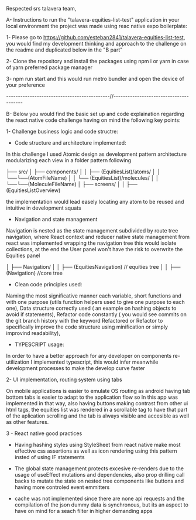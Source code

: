 Respected srs talavera team,

A- Instructions to run the "talavera-equities-list-test" application in your local environment the project was made using reac native expo boilerplate:

1- Please go to https://github.com/esteban2841/talavera-equities-list-test, you would find my development thinking and approach to the challenge on the readme and duplicated below in the "B part"

2- Clone the repository and install the packages using npm i or yarn in case of yarn preferred package manager

3- npm run start and this would run metro bundler and open the device of your preference

--------------------------------------------//---------------------------------------

B- Below you would find the basic set up and code explaination regarding the react native code challenge having on mind the following key points:

1- Challenge business logic and code structre:


- Code structure and architecture implemented:

In this challenge I used Atomic design as development pattern architecture modularizing each view in a folder pattern following 

├── src/
│   ├── components/
│   │   ├── (EquitiesList)/atoms/
│   │   └──└──(AtomFileName)
│   │   └── (EquitiesList)/molecules/
│   │   └──└──(MoleculeFileName)
│   ├── screens/
│   │   ├── (EquitiesListOverview)

the implementation would lead easely locating any atom to be reused and intuitive in development squats

- Navigation and state management

Navigation is nested as the state management subdivided by route tree navigation, where React context and reducer native state management from react was implemented wrapping the navigation tree this would isolate collections, at the end the User panel won't have the risk to overwrite the Equities panel

│   ├── Navigation/
│   │   ├── (EquitiesNavigation) // equities tree
│   │   ├── (Navigation) //core tree

- Clean code principles used:

Naming the most significative manner each variable, 
short functions and with one purpose (utils function helpers used to give one purpose to each one),
Data structure correctly used ( an example on hashing objects to avoid if statements),
Refactor code constantly ( you would see commits on the git branch history with the keyword Refactored or Refactor to specifically improve the code structure using minification or simply improvind readability),


- TYPESCRIPT usage: 

In order to have a better approach for any developer on components re-utilization I implemented typescript, this would infer meanwhile development processes to make the develop curve faster

2- UI implementation, routing system using tabs

On mobile applications is easier to emulate OS routing as android having tab bottom tabs is easier to adapt to the application flow so In this app was implemented in that way, also having buttons making contrast from other ui html tags, the equities list was rendered in a scrollable tag to have that part of the aplication scrolling and the tab is always visible and accesible as well as other features.


3 - React native good practices

- Having hashing styles using StyleSheet from react native make most effective css assertions as well as icon rendering using this pattern insted of using IF statements

- The global state management protects excesive re-renders due to the usage of useEffect mutations and dependencies, also prop drilling call backs to mutate the state on nested tree components like buttons and having more controled event emmitters

- cache was not implemented since there are none api requests and the compilation of the json dummy data is synchronous, but its an aspect to have on mind for a seach filter in higher demanding apps





